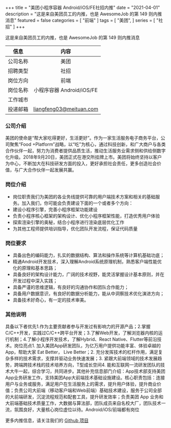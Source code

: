 +++
title = "美团小程序容器 Android/iOS/FE社招内推"
date = "2021-04-01"
description = "这是来自美团员工的内推，也是 AwesomeJob 的第 149 则内推消息"
featured = false
categories = [
    "前端"
]
tags = [
    "美团",
]
series = [
    "社招"
]
+++

这是来自美团员工的内推，也是 AwesomeJob 的第 149 则内推消息
<!--more-->

| 信息 | 内容 |
| :-----:| :----: |
| 公司名称 | 美团 |
| 招聘类型 | 社招 |
| 岗位方向 | 前端 |
| 岗位名称 | 小程序容器 Android/iOS/FE |
| 工作城市 |  |
| 投递邮箱 | liangfeng03@meituan.com |

### 公司介绍

美团的使命是“帮大家吃得更好，生活更好”。作为一家生活服务电子商务平台，公司聚焦“Food +Platform”战略，以“吃”为核心，通过科技创新，和广大商户与各类合作伙伴一起，努力为消费者提供品质生活，推动生活服务业需求侧和供给侧数字化升级。2018年9月20日，美团正式在港交所挂牌上市。美团将始终坚持以客户为中心，不断加大在科技研发方面的投入，更好承担社会责任，更多创造社会价值，与广大合作伙伴一起发展共赢。

### 岗位介绍

- 岗位职责我们为美团的各业务线提供可靠的用户端技术方案和相关的基础服务。加入我们，你可能会负责建设下面的一个或者多个方向：
- 建设小程序引擎，完善小程序框架功能建设
- 负责小程序核心框架的架构设计、优化小程序框架性能，打造优秀用户体验
- 探索渲染引擎的奥秘，结合小程序进行渲染底层优化工作
- 为其他工程师提供培训指导，优化团队开发流程，保证代码质量

### 岗位要求

- 具备出色的编码能力，扎实的数据结构、算法和操作系统等计算机基础功底；
- 精通Android开发技术，深入理解Android系统原理机制，熟悉客户端性能优化的原理和基本思路；
- 具备良好的架构设计能力，广阔的技术视野，能灵活掌握设计基本原则，并在开发过程中深入实践；
- 具备严谨的思维逻辑，有良好的沟通协作和团队合作能力；
- 具备用户数据意识，有良好的数据分析能力，能从中洞察技术优化演进方向；
- 具备技术好奇心，有一定的技术审美。

### 其他说明

具备以下者优先1.作为主要贡献者参与开发过有影响力的开源产品；2.掌握C/C++开发，实践过C/C++跨平台开发；3.了解Web开发，了解浏览器内核的运行机制；4.了解小程序开发技术，了解Hybrid、React Native、Flutter等前沿技术。岗位亮点1. 加入美团App研发团队，为亿万用户提供功能丰富、体验卓越的 App，帮助大家 Eat Better， Live Better；2. 充分发挥技术的杠杆作用，满足复杂多样的技术需求，支撑并驱动业务快速发展；3. 紧跟大前端领域的技术发展趋势，跨端跨技术栈的技术培养方向，T型成长空间4. 能和互联网一流研发团队的技术大牛一起，综合学习，共同进步。其他补充信息部门介绍：App技术部支持美团App业务研发工作，支持美团App大前端技术基础设施建设。核心职责包括：连接用户与业务或服务，满足用户在生活服务上的需求，提升用户体验，提升商业价值；负责公司大前端（移动客户端和Web前端）基础技术建设，服务于公司全部的大前端研发，沉淀流程规范和配套工具，提升研发效率；负责美团 App 业务和大前端基础技术质量工作，大数据与算法部，团队成员来自名校大厂，团队技术一流，氛围良好，大量核心岗位虚位以待。Android/iOS/前端都有岗位

更多内推信息，请关注我们的 [Github 项目](https://github.com/Dikea/AwesomeJob)

